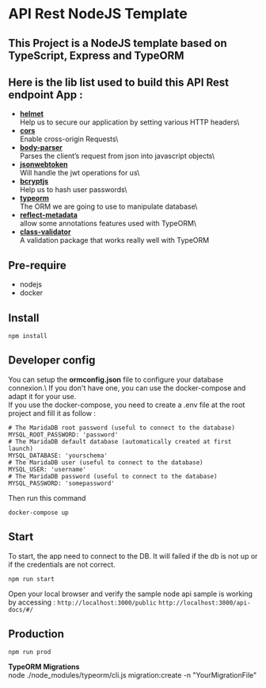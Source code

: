 API Rest NodeJS Template
=============================
This Project is a NodeJS template based on TypeScript, Express and TypeORM
-----------------------------

Here is the lib list used to build this API Rest endpoint App :
-----------------------------

* **[helmet](https://github.com/helmetjs/helmet)**\
Help us to secure our application by setting various HTTP headers\
* **[cors](https://github.com/expressjs/cors)**\
Enable cross-origin Requests\
* **[body-parser](github.com/expressjs/body-parser)**\
Parses the client’s request from json into javascript objects\
* **[jsonwebtoken](https://github.com/auth0/node-jsonwebtoken)**\
Will handle the jwt operations for us\
* **[bcryptjs](https://github.com/dcodeIO/bcrypt.js)**\
Help us to hash user passwords\
* **[typeorm](https://github.com/typeorm/typeorm)**\
The ORM we are going to use to manipulate database\
* **[reflect-metadata](https://github.com/rbuckton/reflect-metadata)**\
allow some annotations features used with TypeORM\
* **[class-validator](https://github.com/typestack/class-validator)**\
A validation package that works really well with TypeORM

Pre-require
-----------
* nodejs
* docker

Install
-------
```
npm install
```

Developer config
------
You can setup the **ormconfig.json** file to configure your database connexion.\ If you don't have one, you can use the docker-compose and adapt it for your use.\
If you use the docker-compose, you need to create a .env file at the root project and fill it as follow :
```
# The MaridaDB root password (useful to connect to the database)
MYSQL_ROOT_PASSWORD: 'password'
# The MaridaDB default database (automatically created at first launch)
MYSQL_DATABASE: 'yourschema'
# The MaridaDB user (useful to connect to the database)
MYSQL_USER: 'username'
# The MaridaDB password (useful to connect to the database)
MYSQL_PASSWORD: 'somepassword'
```
Then run this command
```
docker-compose up
```

Start
-----
To start, the app need to connect to the DB. It will failed if the db is not up or if the credentials are not correct.
```
npm run start
```
Open your local browser and verify the sample node api sample is working by accessing :
`http://localhost:3000/public`
`http://localhost:3000/api-docs/#/`

Production
----------
```
npm run prod
```


**TypeORM Migrations**\
node ./node_modules/typeorm/cli.js migration:create -n "YourMigrationFile"